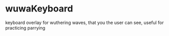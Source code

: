 # wuwaKeyboard
keyboard overlay for wuthering waves, that you the user can see, useful for practicing parrying

